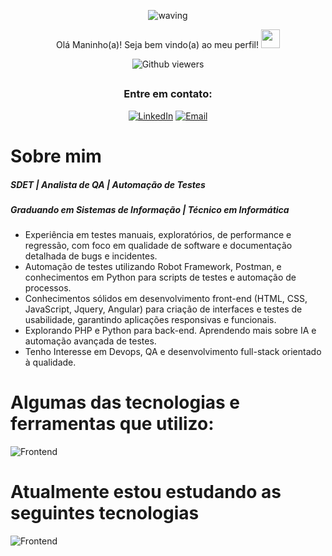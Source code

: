 <div align="center">
  

  

![waving](https://capsule-render.vercel.app/api?type=waving&height=200&text=Felipe%20Gabriel&fontAlign=50&fontAlignY=40&color=0:12ee,fff:3cb391F&animation=twinkling&fontColor=3B74BE)

Olá Maninho(a)! Seja bem vindo(a) ao meu perfil! <img src="https://c.tenor.com/Wx9IEmZZXSoAAAAi/hi.gif" width=30>

  ![Github viewers](https://komarev.com/ghpvc/?username=FelipeGabriel7&color=3B74BE&style=for-the-badge)

##

### Entre em contato:


<div>
  
  [![LinkedIn](https://img.shields.io/badge/LinkedIn-000?style=for-the-badge&logo=linkedin&logoColor=0E76A8)](https://www.linkedin.com/in/felipe-gabriel-dev/)
  [![Email](https://img.shields.io/badge/Email-000?style=for-the-badge&logo=gmail&logoColor=0E76A8)](mailto:felipegabfd@gmail.com)
  
</div>

</div>

# Sobre mim

<h5>SDET | Analista de QA | Automação de Testes</h5>
<h5>Graduando em Sistemas de Informação | Técnico em Informática</h5>
<ul>
  <li>Experiência em testes manuais, exploratórios, de performance e regressão, com foco em qualidade de software e documentação detalhada de bugs e incidentes.</li>
  <li>Automação de testes utilizando Robot Framework, Postman, e conhecimentos em Python para scripts de testes e automação de processos.</li>
  <li>Conhecimentos sólidos em desenvolvimento front-end (HTML, CSS, JavaScript, Jquery, Angular) para criação de interfaces e testes de usabilidade, garantindo aplicações responsivas e funcionais.</li>
  <li>Explorando PHP e Python para back-end. Aprendendo mais sobre IA e automação avançada de testes. </li> 
  <li> Tenho Interesse em Devops, QA e desenvolvimento full-stack orientado à qualidade.</li>
</ul>

# Algumas das tecnologias e ferramentas que utilizo:

![Frontend](https://skillicons.dev/icons?i=figma,html,css,bootstrap,jquery,js,ts,py,php,postman,mysql,sqlite)

# Atualmente estou estudando as seguintes tecnologias

![Frontend](https://skillicons.dev/icons?i=angular,vue,py,php,ts)

<br>



  

